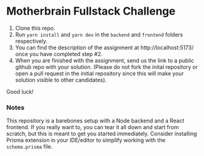# Motherbrain Fullstack Challenge

1. Clone this repo.
2. Run `yarn install` and `yarn dev` in the `backend` and `frontend` folders respectively.
3. You can find the description of the assignment at http://localhost:5173/ once you have completed step #2.
4. When you are finished with the assignment, send us the link to a public github repo with your solution. (Please do not fork the inital repository or open a pull request in the initial repository since this will make your solution visible to other candidates).

Good luck!

### Notes

This repository is a barebones setup with a Node backend and a React frontend. If you really want to, you can tear it all down and start from scratch, but this is meant to get you started immediately.
Consider installing Prisma extension in your IDE/editor to simplify working with the `schema.prisma` file.